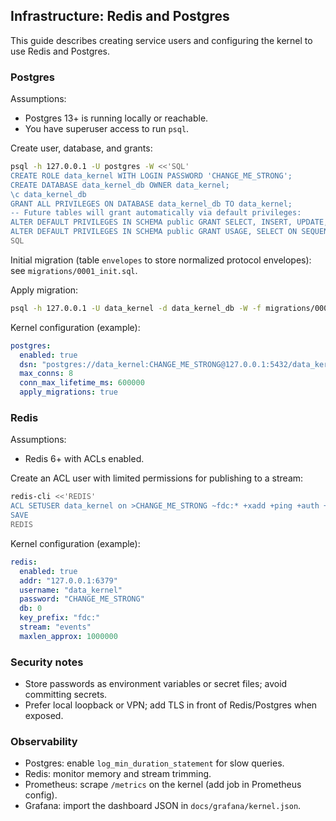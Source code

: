 ## Infrastructure: Redis and Postgres

This guide describes creating service users and configuring the kernel to use Redis and Postgres.

### Postgres

Assumptions:
- Postgres 13+ is running locally or reachable.
- You have superuser access to run `psql`.

Create user, database, and grants:

```bash
psql -h 127.0.0.1 -U postgres -W <<'SQL'
CREATE ROLE data_kernel WITH LOGIN PASSWORD 'CHANGE_ME_STRONG';
CREATE DATABASE data_kernel_db OWNER data_kernel;
\c data_kernel_db
GRANT ALL PRIVILEGES ON DATABASE data_kernel_db TO data_kernel;
-- Future tables will grant automatically via default privileges:
ALTER DEFAULT PRIVILEGES IN SCHEMA public GRANT SELECT, INSERT, UPDATE, DELETE ON TABLES TO data_kernel;
ALTER DEFAULT PRIVILEGES IN SCHEMA public GRANT USAGE, SELECT ON SEQUENCES TO data_kernel;
SQL
```

Initial migration (table `envelopes` to store normalized protocol envelopes): see `migrations/0001_init.sql`.

Apply migration:

```bash
psql -h 127.0.0.1 -U data_kernel -d data_kernel_db -W -f migrations/0001_init.sql | cat
```

Kernel configuration (example):

```yaml
postgres:
  enabled: true
  dsn: "postgres://data_kernel:CHANGE_ME_STRONG@127.0.0.1:5432/data_kernel_db?sslmode=disable"
  max_conns: 8
  conn_max_lifetime_ms: 600000
  apply_migrations: true
```

### Redis

Assumptions:
- Redis 6+ with ACLs enabled.

Create an ACL user with limited permissions for publishing to a stream:

```bash
redis-cli <<'REDIS'
ACL SETUSER data_kernel on >CHANGE_ME_STRONG ~fdc:* +xadd +ping +auth +client
SAVE
REDIS
```

Kernel configuration (example):

```yaml
redis:
  enabled: true
  addr: "127.0.0.1:6379"
  username: "data_kernel"
  password: "CHANGE_ME_STRONG"
  db: 0
  key_prefix: "fdc:"
  stream: "events"
  maxlen_approx: 1000000
```

### Security notes
- Store passwords as environment variables or secret files; avoid committing secrets.
- Prefer local loopback or VPN; add TLS in front of Redis/Postgres when exposed.

### Observability
- Postgres: enable `log_min_duration_statement` for slow queries.
- Redis: monitor memory and stream trimming.
- Prometheus: scrape `/metrics` on the kernel (add job in Prometheus config).
- Grafana: import the dashboard JSON in `docs/grafana/kernel.json`.

